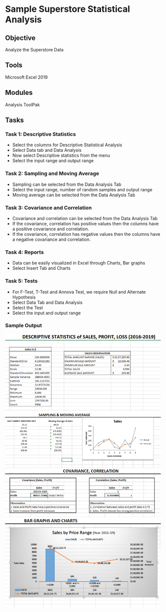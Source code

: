 # Sample Superstore Statistical Analysis
## Objective
Analyze the Superstore Data
## Tools
Microsoft Excel 2019
## Modules
Analysis ToolPak
## Tasks
### Task 1: Descriptive Statistics
*  Select the columns for Descriptive Statistical Analysis
*  Select Data tab and Data Analysis
*  Now select Descriptive statistics from the menu
*  Select the input range and output range
### Task 2: Sampling and Moving Average
* Sampling can be selected from the Data Analysis Tab
* Select the input range, number of random samples and output range
* Moving average can be selected from the Data Analysis Tab
### Task 3: Covariance and Correlation
* Covariance and correlation can be selected from the Data Analysis Tab
* If the covariance, correlation has positive values then the columns have a positive covariance and correlation. 
* If the covariance, correlation has negative values then the columns have a negative covariance and correlation. 
### Task 4: Reports
* Data can be easily visualized in Excel through Charts, Bar graphs
* Select Insert Tab and Charts
### Task 5: Tests
* For F-Test, T-Test and Annova Test, we require Null and Alternate Hypothesis
* Select Data Tab and Data Analysis
* Select the Test
* Select the input and output range

### Sample Output
![](https://github.com/xavierina12/Data-Analytics/blob/main/Projects/PROJECT:%20Sample%20Superstore%20Statistical%20Analysis/Sample%20output1.PNG)
![](https://github.com/xavierina12/Data-Analytics/blob/main/Projects/PROJECT:%20Sample%20Superstore%20Statistical%20Analysis/Sample%20output2.PNG)
![](https://github.com/xavierina12/Data-Analytics/blob/main/Projects/PROJECT:%20Sample%20Superstore%20Statistical%20Analysis/Sample%20output3.PNG)
![](https://github.com/xavierina12/Data-Analytics/blob/main/Projects/PROJECT:%20Sample%20Superstore%20Statistical%20Analysis/Sample%20output4.PNG)



